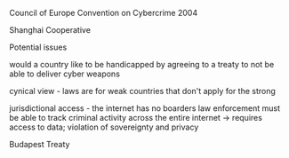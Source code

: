 Council of Europe Convention on Cybercrime 2004

Shanghai Cooperative


Potential issues

would a country like to be handicapped by agreeing to a treaty to not be able to deliver cyber weapons

cynical view - laws are for weak countries that don't apply for the strong

jurisdictional access - the internet has no boarders
law enforcement must be able to track criminal activity across the entire internet -> requires access to data; violation of sovereignty and privacy

Budapest Treaty